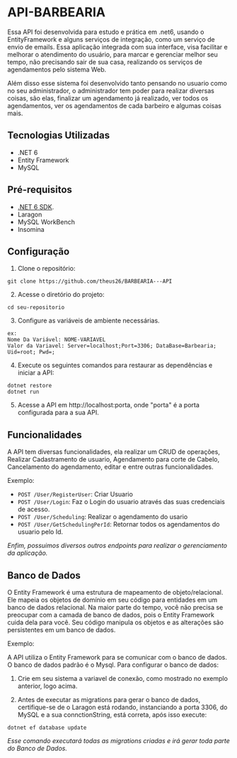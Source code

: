 # API-BARBEARIA

Essa API foi desenvolvida para estudo e prática em .net6, usando o EntityFramework e alguns serviços de integração, como um serviço de envio de emails.
Essa aplicação integrada com sua interface, visa facilitar e melhorar o atendimento do usuário, para marcar e gerenciar melhor seu tempo, não precisando sair de sua casa, realizando os serviços de agendamentos pelo sistema Web.

Além disso esse sistema foi desenvolvido tanto pensando no usuario como no seu administrador, o administrador tem poder para realizar diversas coisas, são elas, finalizar um agendamento já realizado, ver todos os agendamentos, ver os agendamentos de cada barbeiro e algumas coisas mais.

## Tecnologias Utilizadas

* .NET 6
* Entity Framework
* MySQL

## Pré-requisitos

* [.NET 6 SDK](https://markdownlivepreview.com/).
* Laragon
* MySQL WorkBench
* Insomina

## Configuração

1. Clone o repositório:

```
git clone https://github.com/theus26/BARBEARIA---API
```

2. Acesse o diretório do projeto:

```
cd seu-repositorio
```

3. Configure as variáveis de ambiente necessárias.

```
ex: 
Nome Da Variável: NOME-VARIAVEL
Valor da Variavel: Server=localhost;Port=3306; DataBase=Barbearia; Uid=root; Pwd=; 
```


4. Execute os seguintes comandos para restaurar as dependências e iniciar a API:

```
dotnet restore
dotnet run
```

5. Acesse a API em http://localhost:porta, onde "porta" é a porta configurada para a sua API.

## Funcionalidades

A API tem diversas funcionalidades, ela realizar um CRUD de operações, Realizar Cadastramento de usuario, Agendamento para corte de Cabelo, Cancelamento do agendamento, editar e entre outras funcionalidades.


Exemplo:

* `POST /User/RegisterUser`: Criar Usuario
* `POST /User/Login`: Faz o Login do usuario através das suas credenciais de acesso.
* `POST /User/Scheduling`: Realizar o agendamento do usario
* `POST /User/GetSchedulingPerId`: Retornar todos os agendamentos do usuario pelo Id.

*Enfim, possuimos diversos outros endpoints para realizar o gerenciamento da aplicação.*





## Banco de Dados

O Entity Framework é uma estrutura de mapeamento de objeto/relacional. Ele mapeia os objetos de domínio em seu código para entidades em um banco de dados relacional. Na maior parte do tempo, você não precisa se preocupar com a camada de banco de dados, pois o Entity Framework cuida dela para você. Seu código manipula os objetos e as alterações são persistentes em um banco de dados.

Exemplo:

A API utiliza o Entity Framework para se comunicar com o banco de dados. O banco de dados padrão é o Mysql. Para configurar o banco de dados:

1. Crie em seu sistema a variavel de conexão, como mostrado no exemplo anterior, logo acima.

2. Antes de executar as migrations para gerar o banco de dados, certifique-se de o Laragon está rodando, instanciando a porta 3306, do MySQL e a sua connctionString, está correta, após isso execute:

```
dotnet ef database update
```
_Esse comando executará todas as migrations criadas e irá gerar toda parte do Banco de Dados._
